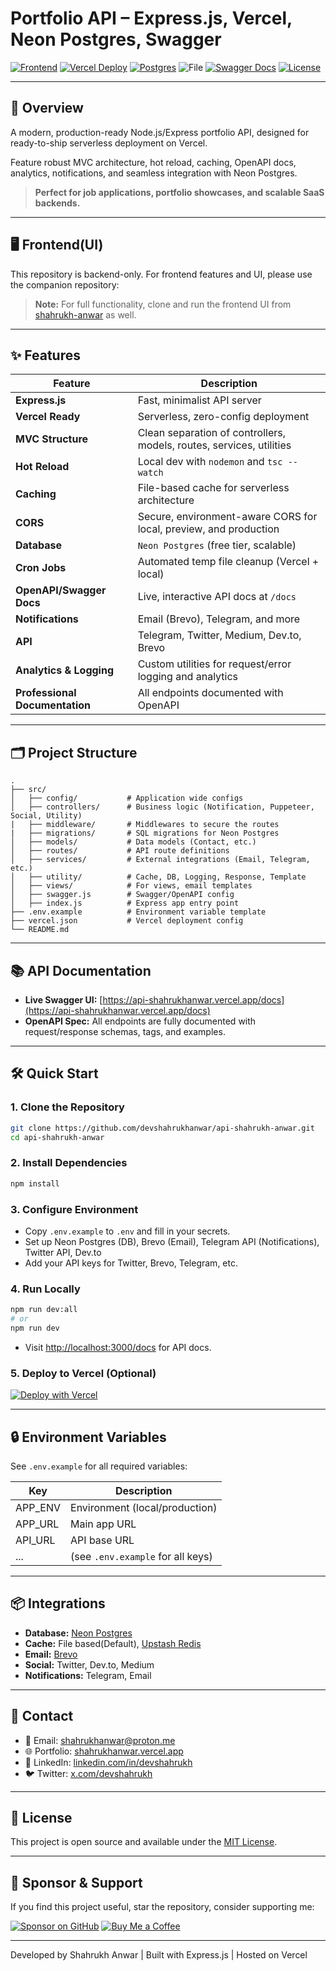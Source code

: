 # Portfolio API – Express.js, Vercel, Neon Postgres, Swagger

[![Frontend](https://img.shields.io/badge/Frontend-shahrukh--anwar-blue?logo=github)](https://github.com/devshahrukhanwar/shahrukh-anwar)
[![Vercel Deploy](https://img.shields.io/badge/Deployed%20on-Vercel-000?logo=vercel&logoColor=white)](https://api-shahrukhanwar.vercel.app)
[![Postgres](https://img.shields.io/badge/Database-Neon%20Postgres-008cff?logo=postgresql&logoColor=white)](https://neon.com/)
![File](https://img.shields.io/badge/Cache-File-ff4c4c?logo=file&logoColor=white)
[![Swagger Docs](https://img.shields.io/badge/API%20Docs-Swagger-85ea2d?logo=swagger&logoColor=black)](https://api-shahrukhanwar.vercel.app/docs)
[![License](https://img.shields.io/badge/license-MIT-blue)](LICENSE)

---

## 📝 Overview

A modern, production-ready Node.js/Express portfolio API, designed for ready-to-ship serverless deployment on Vercel.

Feature robust MVC architecture, hot reload, caching, OpenAPI docs, analytics, notifications, and seamless integration with Neon Postgres.

> **Perfect for job applications, portfolio showcases, and scalable SaaS backends.**

---

## 🖥️ Frontend(UI)

This repository is backend-only. For frontend features and UI, please use the companion repository:

> **Note:** For full functionality, clone and run the frontend UI from [shahrukh-anwar](https://github.com/devshahrukhanwar/shahrukh-anwar) as well.

---

## ✨ Features

| Feature                        | Description                                                          |
| ------------------------------ | -------------------------------------------------------------------- |
| **Express.js**                 | Fast, minimalist API server                                          |
| **Vercel Ready**               | Serverless, zero-config deployment                                   |
| **MVC Structure**              | Clean separation of controllers, models, routes, services, utilities |
| **Hot Reload**                 | Local dev with `nodemon` and `tsc --watch`                           |
| **Caching**                    | File-based cache for serverless architecture                         |
| **CORS**                       | Secure, environment-aware CORS for local, preview, and production    |
| **Database**                   | `Neon Postgres` (free tier, scalable)                                |
| **Cron Jobs**                  | Automated temp file cleanup (Vercel + local)                         |
| **OpenAPI/Swagger Docs**       | Live, interactive API docs at `/docs`                                |
| **Notifications**              | Email (Brevo), Telegram, and more                                    |
| **API**                        | Telegram, Twitter, Medium, Dev.to, Brevo                             |
| **Analytics & Logging**        | Custom utilities for request/error logging and analytics             |
| **Professional Documentation** | All endpoints documented with OpenAPI                                |

---

## 🗂️ Project Structure

```plaintext
.
├── src/
│   ├── config/           # Application wide configs
│   ├── controllers/      # Business logic (Notification, Puppeteer, Social, Utility)
|   ├── middleware/       # Middlewares to secure the routes
|   ├── migrations/       # SQL migrations for Neon Postgres
│   ├── models/           # Data models (Contact, etc.)
│   ├── routes/           # API route definitions
│   ├── services/         # External integrations (Email, Telegram, etc.)
│   ├── utility/          # Cache, DB, Logging, Response, Template
│   ├── views/            # For views, email templates
│   ├── swagger.js        # Swagger/OpenAPI config
│   ├── index.js          # Express app entry point
├── .env.example          # Environment variable template
├── vercel.json           # Vercel deployment config
└── README.md
```

---

## 📚 API Documentation

- **Live Swagger UI:** [https://api-shahrukhanwar.vercel.app/docs](https://api-shahrukhanwar.vercel.app/docs)
- **OpenAPI Spec:** All endpoints are fully documented with request/response schemas, tags, and examples.

---

## 🛠️ Quick Start

### 1. Clone the Repository

```bash
git clone https://github.com/devshahrukhanwar/api-shahrukh-anwar.git
cd api-shahrukh-anwar
```

### 2. Install Dependencies

```bash
npm install
```

### 3. Configure Environment

- Copy `.env.example` to `.env` and fill in your secrets.
- Set up Neon Postgres (DB), Brevo (Email), Telegram API (Notifications), Twitter API, Dev.to
- Add your API keys for Twitter, Brevo, Telegram, etc.

### 4. Run Locally

```bash
npm run dev:all
# or
npm run dev
```

- Visit [http://localhost:3000/docs](http://localhost:3000/docs) for API docs.

### 5. Deploy to Vercel (Optional)

[![Deploy with Vercel](https://vercel.com/button)](https://vercel.com/new/git/external?repository-url=https://github.com/devshahrukhanwar/api-shahrukh-anwar)

---

## 🔒 Environment Variables

See `.env.example` for all required variables:

| Key     | Description                       |
| ------- | --------------------------------- |
| APP_ENV | Environment (local/production)    |
| APP_URL | Main app URL                      |
| API_URL | API base URL                      |
| ...     | (see `.env.example` for all keys) |

---

## 📦 Integrations

- **Database:** [Neon Postgres](https://neon.com)
- **Cache:** File based(Default), [Upstash Redis](https://upstash.com)
- **Email:** [Brevo](https://www.brevo.com/)
- **Social:** Twitter, Dev.to, Medium
- **Notifications:** Telegram, Email

---

## 🤝 Contact

- 📧 Email: [shahrukhanwar@proton.me](mailto:shahrukhanwar@proton.me)
- 🌐 Portfolio: [shahrukhanwar.vercel.app](https://shahrukhanwar.vercel.app)
- 💼 LinkedIn: [linkedin.com/in/devshahrukh](https://www.linkedin.com/in/devshahrukh)
- 🐦 Twitter: [x.com/devshahrukh](https://x.com/devshahrukh)

---

## 📄 License

This project is open source and available under the [MIT License](LICENSE).

---

## 💖 Sponsor & Support

If you find this project useful, star the repository, consider supporting me:

<p align="left">
  <a href="https://github.com/sponsors/devshahrukhanwar"><img src="https://img.shields.io/badge/Sponsor%20on-GitHub-E4405F?logo=githubsponsors&logoColor=fff&style=flat" alt="Sponsor on GitHub"/></a>
  <a href="https://www.buymeacoffee.com/devshahrukh"><img src="https://img.shields.io/badge/Buy%20Me%20a%20Coffee-FFDD00?logo=buymeacoffee&logoColor=000&style=flat" alt="Buy Me a Coffee"/></a>
</p>

---

<p align="left">
  Developed by Shahrukh Anwar | Built with Express.js | Hosted on Vercel
</p>
